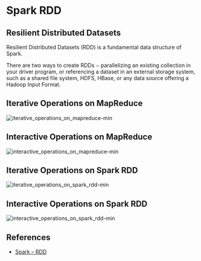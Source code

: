 # Spark RDD

## Resilient Distributed Datasets
Resilient Distributed Datasets (RDD) is a fundamental data structure of Spark.

There are two ways to create RDDs − parallelizing an existing collection in your driver program, or referencing a dataset in an external storage system, such as a shared file system, HDFS, HBase, or any data source offering a Hadoop Input Format.

## Iterative Operations on MapReduce
![iterative_operations_on_mapreduce-min](https://s0.wailian.download/2019/05/30/iterative_operations_on_mapreduce-min.jpg)

## Interactive Operations on MapReduce
![interactive_operations_on_mapreduce-min](https://s0.wailian.download/2019/05/30/interactive_operations_on_mapreduce-min.jpg)

## Iterative Operations on Spark RDD
![iterative_operations_on_spark_rdd-min](https://s0.wailian.download/2019/05/30/iterative_operations_on_spark_rdd-min.jpg)

## Interactive Operations on Spark RDD
![interactive_operations_on_spark_rdd-min](https://s0.wailian.download/2019/05/30/interactive_operations_on_spark_rdd-min.jpg)

## References
- [Spark – RDD](https://www.tutorialspoint.com/spark_sql/spark_rdd.htm)